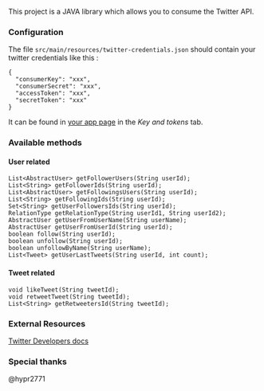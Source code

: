 This project is a JAVA library which allows you to consume the Twitter API.

### Configuration
The file `src/main/resources/twitter-credentials.json` should contain your twitter credentials like this :
```
{
  "consumerKey": "xxx",
  "consumerSecret": "xxx",
  "accessToken": "xxx",
  "secretToken": "xxx"
}
```
It can be found in [your app page](https://developer.twitter.com/en/apps) in the _Key and tokens_
tab.

### Available methods
#### User related
```
List<AbstractUser> getFollowerUsers(String userId);
List<String> getFollowerIds(String userId);
List<AbstractUser> getFollowingsUsers(String userId);
List<String> getFollowingIds(String userId);
Set<String> getUserFollowersIds(String userId);
RelationType getRelationType(String userId1, String userId2);
AbstractUser getUserFromUserName(String userName);
AbstractUser getUserFromUserId(String userId);
boolean follow(String userId);
boolean unfollow(String userId);
boolean unfollowByName(String userName);
List<Tweet> getUserLastTweets(String userId, int count);
``` 
#### Tweet related
```
void likeTweet(String tweetId);
void retweetTweet(String tweetId);
List<String> getRetweetersId(String tweetId);
```
### External Resources
[Twitter Developers docs](https://developer.twitter.com/en/docs)

### Special thanks
@hypr2771

